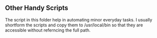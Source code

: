 ## Other Handy Scripts


The script in this folder help in automating minor everyday tasks.
I usually shortform the scripts and copy them to /usr/local/bin so that they are accessible without referncing the full path.



